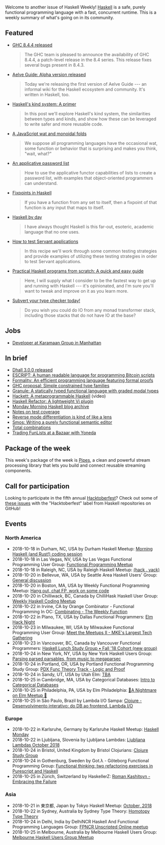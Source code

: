 <!-- 2018-10-18 unpublished -->

Welcome to another issue of Haskell Weekly!
[Haskell](https://haskell-lang.org) is a safe, purely functional programming language with a fast, concurrent runtime.
This is a weekly summary of what's going on in its community.

## Featured

-   [GHC 8.4.4 released](https://ghc.haskell.org/trac/ghc/blog/ghc-8.4.4-released)

    > The GHC team is pleased to announce the availability of GHC 8.4.4, a patch-level release in the 8.4 series. This release fixes several bugs present in 8.4.3.

-   [Aelve Guide: Alpha version released](https://forum.aelve.com/t/aelve-guide-alpha-version-released/17)

    > Today we're releasing the first version of Aelve Guide --- an informal wiki for the Haskell ecosystem and community. It's written in Haskell, too.

-   [Haskell's kind system: A primer](https://diogocastro.com/blog/2018/10/17/haskells-kind-system-a-primer/)

    > In this post we'll explore Haskell's kind system, the similarities between types and kinds, and show how these can be leveraged to write safer and more reusable code.

-   [A JavaScript wat and monoidal folds](https://typeclasses.com/javascript/monoidal-folds)

    > We suppose all programming languages have the occasional wat, some function or behavior that is surprising and makes you think, "wait, what?"

-   [An applicative password list](http://blog.ploeh.dk/2018/10/15/an-applicative-password-list/)

    > How to use the applicative functor capabilities of lists to create a password list, with examples that object-oriented programmers can understand.

-   [Fixpoints in Haskell](https://medium.com/@cdsmithus/fixpoints-in-haskell-294096a9fc10)

    > If you have a function from any set to itself, then a fixpoint of that function is any input that maps to itself.

-   [Haskell by day](https://www.adomokos.com/2018/10/haskell-by-day.html)

    > I have always thought Haskell is this far-out, esoteric, academic language that no one uses.

-   [How to test Servant applications](https://haskell-servant.readthedocs.io/en/latest/cookbook/testing/Testing.html)

    > In this recipe we'll work through some common testing strategies and provide examples of utilizing these testing strategies in order to test Servant applications.

-   [Practical Haskell programs from scratch: A quick and easy guide](https://www.ahri.net/practical-haskell-programs-from-scratch/)

    > Here, I will supply what I consider to be the fastest way to get up and running with Haskell --- it's opinionated, and I'm sure you'll want to tweak and improve on it as you learn more.

-   [Subvert your type checker today!](https://jship.github.io/posts/2018-10-13-subvert-your-type-checker-today.html)

    > Do you wish you could do IO from any monad transformer stack, including those stacks that do not have IO at the base?

## Jobs

-   [Developer at Karamaan Group in Manhattan](https://np.reddit.com/r/haskell/comments/9nm0ey/nyc_haskell_developer_position/)

## In brief

-   [Dhall 3.0.0 released](https://github.com/dhall-lang/dhall-lang/releases/tag/v3.0.0)
-   [ESCRIPT: A human readable language for programming Bitcoin scripts](https://github.com/RKlompUU/SCRIPTWriter/tree/1f9737d18f1f177cfbdb3b0a7cdb3b19b202c21b)
-   [Formality: An efficient programming language featuring formal proofs](https://github.com/MaiaVictor/formality/tree/d6faa3b87d9ee2579b1eab8594dceb5ab03d8496)
-   [GHC proposal: Simple constrained type families](https://github.com/typedrat/ghc-proposals/blob/35628da07d208dd4b961d6350a13d47e08138b98/proposals/0000-simple-constrained-type-families.rst)
-   [Granule: A statically typed functional language with graded modal types](https://github.com/granule-project/granule/tree/ba63117f12857ee11feba5cafcce4ed20a0c1465)
-   [Hackett: A metaprogrammable Haskell](https://www.youtube.com/watch?v=5QQdI3P7MdY) (video)
-   [Haskell Refactor: A lightweight Vi plugin](https://github.com/chris-bacon/haskell-refactor/tree/d9dfbf7808a65cff6e0af2f4476af74c40d1092f)
-   [Monday Morning Haskell blog archive](https://mmhaskell.com/blog/2018/10/15/mmh-blog-archive)
-   [Notes on test coverage](https://jml.io/2018/10/notes-on-test-coverage.html)
-   [Reverse mode differentiation is kind of like a lens](http://www.philipzucker.com/reverse-mode-differentiation-is-kind-of-like-a-lens-ii/)
-   [Smos: Writing a purely functional semantic editor](https://cs-syd.eu/posts/2018-10-14-pfse-intro)
-   [Total combinations](https://doisinkidney.com/posts/2018-10-16-total-combinations.html)
-   [Trading FunLists at a Bazaar with Yoneda](https://bartoszmilewski.com/2018/10/12/trading-funlists-at-a-bazaar-with-yoneda/)

## Package of the week

This week's package of the week is [Pipes](https://hackage.haskell.org/package/pipes-4.3.9),
a clean and powerful stream processing library that lets you build and connect reusable streaming components.

## Call for participation

Looking to participate in the fifth annual [Hacktoberfest](https://hacktoberfest.digitalocean.com)?
Check out some of [these issues](https://github.com/issues?q=language%3Ahaskell+label%3Ahacktoberfest+is%3Aissue+is%3Aopen+archived%3Afalse) with the "Hacktoberfest" label from Haskell repositories on GitHub!

## Events

### North America

- 2018-10-18 in Durham, NC, USA by Durham Haskell Meetup: [Morning Haskell (and Rust!) coding session](https://www.meetup.com/Durham-Haskell-Meetup/events/slrsdqyxnbxb/)
- 2018-10-18 in Las Vegas, NV, USA by Las Vegas Functional Programming User Group: [Functional Programming Meetup](https://www.meetup.com/las-vegas-functional-programming/events/nhthdqyxnbxb/)
- 2018-10-18 in Raleigh, NC, USA by Raleigh Haskell Meetup: [(hack . yack)](https://www.meetup.com/Raleigh-Haskell-Meetup/events/dlwjgqyxnbxb/)
- 2018-10-20 in Bellevue, WA, USA by Seattle Area Haskell Users' Group: [General discussion](https://www.meetup.com/SEAHUG/events/htlvcpyxnbbc/)
- 2018-10-20 in Boston, MA, USA by Weekly Functional Programming Meetup: [Hang out, chat FP, work on some code](https://www.meetup.com/Weekly-Functional-Programming-Meetup/events/vdlnqpyxnbbc/)
- 2018-10-20 in Chilliwack, BC, Canada by ChilliHask Haskell User Group: [Weekly Haskell Coding Meetup](https://www.meetup.com/BC-HUG/events/hdqxbqyxnbbc/)
- 2018-10-22 in Irvine, CA by Orange Combinator - Functional Programming In OC: [Combinating - The Weekly Function](https://www.meetup.com/orange-combinator/events/lxvjrpyxnbdc/)
- 2018-10-22 in Plano, TX, USA by Dallas Functional Programmers: [Elm Hack Night](https://www.meetup.com/Dallas-Functional-Programmers/events/wtpfqpyxnbdc/)
- 2018-10-23 in Milwaukee, WI, USA by Milwaukee Functional Programming User Group: [Meet the Meetups II - MKE's Largest Tech Gathering](https://www.meetup.com/Milwaukee-Functional-Programming-User-Group/events/255362092/)
- 2018-10-23 in Vancouver, BC, Canada by Vancouver Functional Programmers: [Haskell Lunch Study Group • Fall '18 Cohort (new group)](https://www.meetup.com/Vancouver-Functional-Programmers/events/jdnlhqyxnbfc/)
- 2018-10-24 in New York, NY, USA by New York Haskell Users Group: [Parsing parsed parsables, from music to megaparsec](https://www.meetup.com/NY-Haskell/events/255494761/)
- 2018-10-24 in Portland, OR, USA by Portland Functional Programming Study Group: [PDX Func Theory Track - Logic and Proof](https://www.meetup.com/Portland-Functional-Programming-Study-Group/events/mpwwbqyxnbgc/)
- 2018-10-24 in Sandy, UT, USA by Utah Elm: [TBA](https://www.meetup.com/utah-elm/events/wmzmtpyxnbgc/)
- 2018-10-25 in Cambridge, MA, USA by Categorical Databases: [Intro to Categorical Databases](https://www.meetup.com/Categorical-Databases/events/ndhqhqyxnbhc/)
- 2018-10-25 in Philadelphia, PA, USA by Elm Philadelphia: [🎃A Nightmare on Elm Meetup 🎃](https://www.meetup.com/Elm-Philadelphia/events/255562810/)
- 2018-10-25 in São Paulo, Brazil by Lambda I/O Sampa: [Clojure - Desenvolvimento interativo: do DB ao frontend. Lambda I/O](https://www.meetup.com/Lambda-I-O-Sampa-Meetup/events/255279405/)

### Europe

- 2018-10-22 in Karlsruhe, Germany by Karlsruhe Haskell Meetup: [Haskell Monday](https://www.meetup.com/Karlsruhe-Haskell-Meetup/events/zdzlkqyxnbdc/)
- 2018-10-22 in Ljubljana, Slovenia by Ljubljana Lambdas: [Ljubljana Lambdas October 2018](https://www.meetup.com/Ljubljana-Lambdas/events/255400775/)
- 2018-10-24 in Bristol, United Kingdom by Bristol Clojurians: [Clojure Study Group](https://www.meetup.com/Bristol-Clojurians/events/jpnlfqyxnbgc/)
- 2018-10-24 in Gothenburg, Sweden by Got.λ - Göteborg Functional Programming Group: [Functional thinking: two refactoring exercises in Purescript and Haskell](https://www.meetup.com/got-lambda/events/255230485/)
- 2018-10-25 in Zürich, Switzerland by HaskellerZ: [Roman Kashitsyn - Embracing the Failure](https://www.meetup.com/HaskellerZ/events/255339089/)

### Asia

- 2018-10-21 in 東京都, Japan by Tokyo Haskell Meetup: [October, 2018](https://www.meetup.com/Tokyo-Haskell-Meetup/events/ckxnrpyxnbcc/)
- 2018-10-22 in Sydney, Australia by Sydney Type Theory: [Homotopy Type Theory](https://www.meetup.com/Sydney-Type-Theory/events/tbcgfqyxnbdc/)
- 2018-10-24 in Delhi, India by DelhiNCR Haskell And Functional Programming Languages Group: [FPNCR Unscripted Online meetup](https://www.meetup.com/DelhiNCR-Haskell-And-Functional-Programming-Languages-Group/events/vkxwbqyxnbgc/)
- 2018-10-25 in Melbourne, Australia by Melbourne Haskell Users Group: [Melbourne Haskell Users Group Meetup](https://www.meetup.com/Melbourne-Haskell-Users-Group/events/qfptslyxnbhc/)
